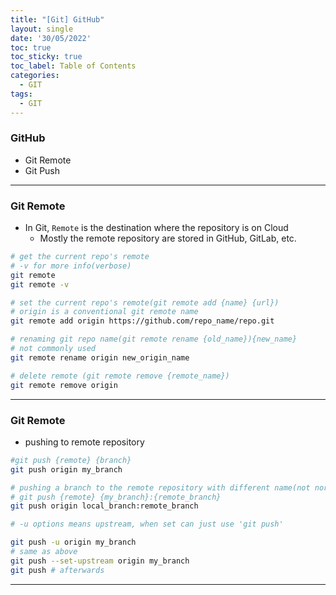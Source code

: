 ```yaml
---
title: "[Git] GitHub"
layout: single
date: '30/05/2022'
toc: true
toc_sticky: true
toc_label: Table of Contents
categories:
  - GIT
tags:
  - GIT
---
```


### GitHub
* Git Remote
* Git Push

---

### Git Remote
* In Git, `Remote` is the destination where the repository is on Cloud
  * Mostly the remote repository are stored in GitHub, GitLab, etc.

```bash
# get the current repo's remote
# -v for more info(verbose)
git remote
git remote -v

# set the current repo's remote(git remote add {name} {url})
# origin is a conventional git remote name
git remote add origin https://github.com/repo_name/repo.git

# renaming git repo name(git remote rename {old_name}){new_name}
# not commonly used
git remote rename origin new_origin_name

# delete remote (git remote remove {remote_name})
git remote remove origin
```

---

### Git Remote
* pushing to remote repository

```bash
#git push {remote} {branch}
git push origin my_branch

# pushing a branch to the remote repository with different name(not normal)
# git push {remote} {my_branch}:{remote_branch}
git push origin local_branch:remote_branch

# -u options means upstream, when set can just use 'git push'

git push -u origin my_branch
# same as above
git push --set-upstream origin my_branch
git push # afterwards
```

---
